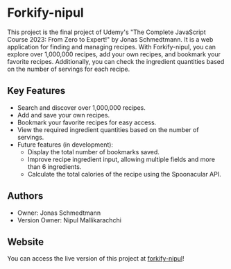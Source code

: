 # Forkify-nipul

This project is the final project of Udemy's "The Complete JavaScript Course 2023: From Zero to Expert!" by Jonas Schmedtmann. It is a web application for finding and managing recipes. With Forkify-nipul, you can explore over 1,000,000 recipes, add your own recipes, and bookmark your favorite recipes. Additionally, you can check the ingredient quantities based on the number of servings for each recipe.

## Key Features

- Search and discover over 1,000,000 recipes.
- Add and save your own recipes.
- Bookmark your favorite recipes for easy access.
- View the required ingredient quantities based on the number of servings.
- Future features (in development):
  - Display the total number of bookmarks saved.
  - Improve recipe ingredient input, allowing multiple fields and more than 6 ingredients.
  - Calculate the total calories of the recipe using the Spoonacular API.

## Authors

- Owner: Jonas Schmedtmann
- Version Owner: Nipul Mallikarachchi

## Website

You can access the live version of this project at [forkify-nipul](https://forkify-nipul.netlify.app)!
